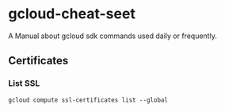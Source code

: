 # gcloud-cheat-seet

A Manual about gcloud sdk commands used daily or frequently. 


## Certificates

### List SSL
```
gcloud compute ssl-certificates list --global
```
